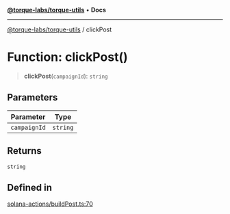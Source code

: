 [**@torque-labs/torque-utils**](../README.md) • **Docs**

***

[@torque-labs/torque-utils](../README.md) / clickPost

# Function: clickPost()

> **clickPost**(`campaignId`): `string`

## Parameters

| Parameter | Type |
| ------ | ------ |
| `campaignId` | `string` |

## Returns

`string`

## Defined in

[solana-actions/buildPost.ts:70](https://github.com/torque-labs/torque-utils/blob/c76fb4101d477d1e8e6fb4f5de7a277964527c27/solana-actions/buildPost.ts#L70)
